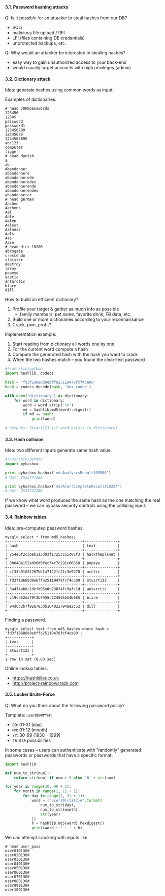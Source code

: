#### 3.1. Password hashing attacks
Q: Is it possible for an attacker to steal hashes from our DB?
- SQLi
- malicious file upload / RFI
- LFI (files containing DB credentials)
- unprotected backups, etc.

Q: Why would an attacker be interested in stealing hashes?
- easy way to gain unauthorized access to your back-end
- would usually target accounts with high privileges (admin)


#### 3.2. Dictionary attack

Idea: generate hashes using common words as input.

Examples of dictionaries:
```
# head JOHNpasswords
123456
12345
password
password1
123456789
12345678
1234567890
abc123
computer
tigger
# head danish
a
ab
Abandonner
abandonnere
abandonnerede
abandonneredes
abandonnerende
abandonnerendes
abandonnerer
# head german
Aachen
Aachens
Aal
Aale
Aalen
Aalest
Aalness
Aals
Aas
Aase
# head dict-10206
abrogate
crescendo
cloister
destroy
leroy
popeye
acetic
antarctic
blare
dill
```

How to build an efficient dictionary?

1. Profile your target & gather as much info as possible 
   - family members, pet name, favorite drink, FB data, etc.
2. Build one or more dictionaries according to your reconnaissance
3. Crack, pwn, profit?


Implementation example:

1. Start reading from dictionary all words one by one
2. For the current word compute a hash
3. Compare the generated hash with the hash you want to crack
4. When the two hashes match – you found the clear-text password

```python
#!/usr/bin/python
import hashlib, codecs

hash = 'fd3f18688d9ebffa25119478fcf4ca00'
hash = codecs.decode(hash, 'hex_codec')

with open('dictionary') as dictionary:
    for word in dictionary:
        word = word.strip('\n')
        md = hashlib.md5(word).digest()
        if md == hash:
            print(word)
            
# Outputs: Stuart123 (if word exists in dictionary)
```


#### 3.3. Hash collision

Idea: two different inputs generate same hash value.

```python
#!/usr/bin/python
import pyhashxx

print pyhashxx.hashxx('mdsAnalysisResult105588')
# Out: 2535747266

print pyhashxx.hashxx('mdsAlertCompleteResult360224')
# Out: 2535747266
```
If we know what word produces the same hash as the one matching the real password – we can bypass security controls using the colliding input.


#### 3.4. Rainbow tables

Idea: pre-computed password hashes.

```mysql
mysql> select * from md5_hashes;
+----------------------------------+---------------+
| hash                             | text          |
+----------------------------------+---------------+
| 254e5f2c3beb1a3d03f17253c15c07f3 | hacktheplanet |
+----------------------------------+---------------+
| 8b848a152ad86d9fec34c7c291c66858 | popeye        |
+----------------------------------+---------------+
| cf33c01832207bb147122fc21c3e9276 | acetic        |
+----------------------------------+---------------+
| fd3f18688d9ebffa25119478fcf4ca00 | Stuart123     |
+----------------------------------+---------------+
| 3a434ab8c1defd95e0d238f4fc9a3c1d | antarctic     |
+----------------------------------+---------------+
| c19ca52da79f2b7955c724565b54b085 | blare         |
+----------------------------------+---------------+
| 94d6c2b7f92a783db164822784ae2c52 | dill          |
+----------------------------------+---------------+
```

Finding a password.
```mysql
mysql> select text from md5_hashes where hash = 'fd3f18688d9ebffa25119478fcf4ca00';
+-----------+
| text      |
+-----------+
| Stuart123 |
+-----------+
1 row in set (0.00 sec)
```
Online lookup tables:
- https://hashkiller.co.uk
- http://project-rainbowcrack.com


#### 3.5. Locker Brute-Force

Q: What do you think about the following password policy?

Template: `userDDMMYY#`:
 - `DD`: 01-31 (day)
 - `MM`: 01-12 (month)
 - `YY`: 30-99 (1930 - 1999)
 - `26.040` possibilities

In some cases – users can authenticate with ”randomly” generated passwords or passwords that have a specific format.
```python
import hashlib

def num_to_str(num):
    return str(num) if num > 9 else '0' + str(num)

for year in range(30, 99 + 1):
    for month in range(1, 12 + 1):
        for day in range(1, 31 + 1):
            word = ('user{0}{1}{2}#'.format(
                num_to_str(day),
                num_to_str(month),
                str(year)
            ))
            h = hashlib.md5(word).hexdigest()
            print(word + ' : ' + h)

```

We can attempt cracking with inputs like:
```
# head user_pass 
user010130#
user020130#
user030130#
user040130#
user050130#
user060130#
user070130#
user080130#
user090130#
user100130#
```